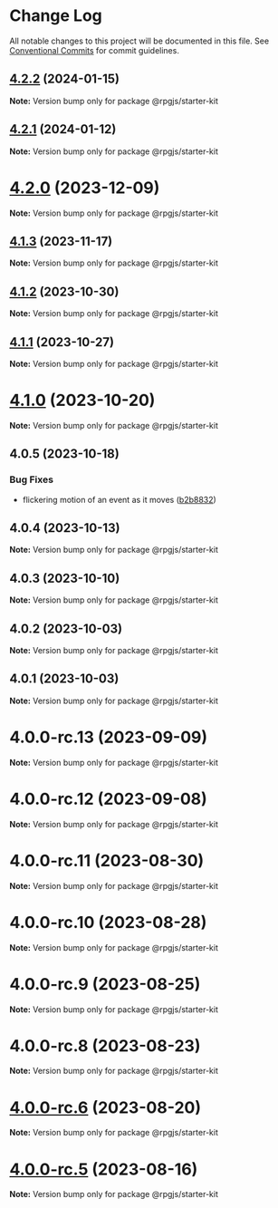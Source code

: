 # Change Log

All notable changes to this project will be documented in this file.
See [Conventional Commits](https://conventionalcommits.org) for commit guidelines.

## [4.2.2](https://github.com/RSamaium/RPG-JS/compare/v4.2.1...v4.2.2) (2024-01-15)

**Note:** Version bump only for package @rpgjs/starter-kit





## [4.2.1](https://github.com/RSamaium/RPG-JS/compare/v4.2.0...v4.2.1) (2024-01-12)

**Note:** Version bump only for package @rpgjs/starter-kit





# [4.2.0](https://github.com/RSamaium/RPG-JS/compare/v4.1.3...v4.2.0) (2023-12-09)

**Note:** Version bump only for package @rpgjs/starter-kit





## [4.1.3](https://github.com/RSamaium/RPG-JS/compare/v4.1.2...v4.1.3) (2023-11-17)

**Note:** Version bump only for package @rpgjs/starter-kit





## [4.1.2](https://github.com/RSamaium/RPG-JS/compare/v4.1.1...v4.1.2) (2023-10-30)

**Note:** Version bump only for package @rpgjs/starter-kit





## [4.1.1](https://github.com/RSamaium/RPG-JS/compare/v4.1.0...v4.1.1) (2023-10-27)

**Note:** Version bump only for package @rpgjs/starter-kit





# [4.1.0](https://github.com/RSamaium/RPG-JS/compare/v4.0.5...v4.1.0) (2023-10-20)

**Note:** Version bump only for package @rpgjs/starter-kit





## 4.0.5 (2023-10-18)


### Bug Fixes

* flickering motion of an event as it moves ([b2b8832](https://github.com/RSamaium/RPG-JS/commit/b2b8832a1582933afb64c698f40d1b0e72021780))





## 4.0.4 (2023-10-13)

**Note:** Version bump only for package @rpgjs/starter-kit





## 4.0.3 (2023-10-10)

**Note:** Version bump only for package @rpgjs/starter-kit





## 4.0.2 (2023-10-03)

**Note:** Version bump only for package @rpgjs/starter-kit





## 4.0.1 (2023-10-03)

**Note:** Version bump only for package @rpgjs/starter-kit





# 4.0.0-rc.13 (2023-09-09)

**Note:** Version bump only for package @rpgjs/starter-kit





# 4.0.0-rc.12 (2023-09-08)

**Note:** Version bump only for package @rpgjs/starter-kit





# 4.0.0-rc.11 (2023-08-30)

**Note:** Version bump only for package @rpgjs/starter-kit





# 4.0.0-rc.10 (2023-08-28)

**Note:** Version bump only for package @rpgjs/starter-kit





# 4.0.0-rc.9 (2023-08-25)

**Note:** Version bump only for package @rpgjs/starter-kit





# 4.0.0-rc.8 (2023-08-23)

**Note:** Version bump only for package @rpgjs/starter-kit





# [4.0.0-rc.6](https://github.com/RSamaium/RPG-JS/compare/v4.0.0-rc.5...v4.0.0-rc.6) (2023-08-20)

**Note:** Version bump only for package @rpgjs/starter-kit





# [4.0.0-rc.5](https://github.com/RSamaium/RPG-JS/compare/v4.0.0-rc.4...v4.0.0-rc.5) (2023-08-16)

**Note:** Version bump only for package @rpgjs/starter-kit
